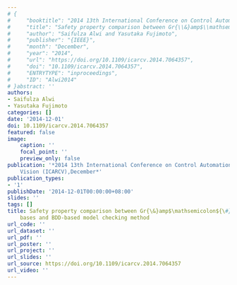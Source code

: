 ```yaml
---
# {
#     "booktitle": "2014 13th International Conference on Control Automation Robotics {\\&}amp$\\mathsemicolon$ Vision ({ICARCV})",
#     "title": "Safety property comparison between Gr{\\&}amp$\\mathsemicolon${\\#}x00F6$\\mathsemicolon$bner bases and BDD-based model checking method",
#     "author": "Saifulza Alwi and Yasutaka Fujimoto",
#     "publisher": "{IEEE}",
#     "month": "December",
#     "year": "2014",
#     "url": "https://doi.org/10.1109/icarcv.2014.7064357",
#     "doi": "10.1109/icarcv.2014.7064357",
#     "ENTRYTYPE": "inproceedings",
#     "ID": "Alwi2014"
# }abstract: ''
authors:
- Saifulza Alwi
- Yasutaka Fujimoto
categories: []
date: '2014-12-01'
doi: 10.1109/icarcv.2014.7064357
featured: false
image:
    caption: ''
    focal_point: ''
    preview_only: false
publication: '*2014 13th International Conference on Control Automation Robotics &
    Vision (ICARCV),December*'
publication_types:
- '1'
publishDate: '2014-12-01T00:00:00+08:00'
slides: ''
tags: []
title: Safety property comparison between Gr{\&}amp$\mathsemicolon${\#}x00F6$\mathsemicolon$bner
    bases and BDD-based model checking method
url_code: ''
url_dataset: ''
url_pdf: ''
url_poster: ''
url_project: ''
url_slides: ''
url_source: https://doi.org/10.1109/icarcv.2014.7064357
url_video: ''
---
```

